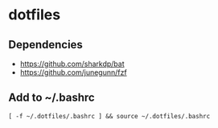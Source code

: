 # dotfiles
## Dependencies
* https://github.com/sharkdp/bat
* https://github.com/junegunn/fzf

## Add to ~/.bashrc
```
[ -f ~/.dotfiles/.bashrc ] && source ~/.dotfiles/.bashrc
```
